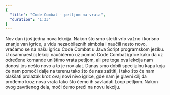```yaml
---
{
  "title": "Code Combat - petljom na vrata",
  "duration": "1:33"
}
---
```


Nov dan i još jedna nova lekcija. Nakon što smo stekli vrlo važno i korisno znanje van igrice, u vidu nezaobilaznih simbola i naučili nesto novo, vraćamo se na našu igricu Code Combat u Java Script programskom jeziku. U osamnaestoj lekciji naučićemo uz pomoć Code Combat igrice kako da uz određene komande uništimo vrata petljom, ali pre toga ova lekcija nam donosi jos nešto novo a to je nov alat. Danas smo dobili specijalnu kapu koja će nam pomoći dalje na terenu tako što će nas zaštiti, i tako što će nam olakšati prolazak kroz ovaj novi nivo igrice, gde nam je glavni cilj da prođemo kroz nova vrata tako što ćemo ih savladati Loop petljom. Nakon ovog završenog dela, moći ćemo preći na novu lekciju. 
